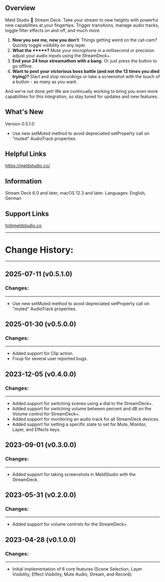
## Overview

Meld Studio 💙 Stream Deck. Take your stream to new heights with powerful new capabilities at your fingertips. Trigger transitions, manage audio tracks, toggle filter effects on and off, and much more. 

1. **Now you see me, now you don’t**: Things getting weird on the cat-cam? Quickly toggle visibility on any layer.
2. **What the \*\*\*\*\*?** Mute your microphone in a millisecond or precision adjust your audio inputs using the StreamDeck+.
4. **End your 24 hour streamathon with a bang.** Or just press the button to go offline.
5. **Want to post your victorious boss battle (and not the 13 times you died trying)?** Start and stop recordings or take a screenshot with the touch of a button - as many as you want.

And we're not done yet! We are continually working to bring you even more capabilities for this integration, so stay tuned for updates and new features.

## What's New

Version 0.5.1.0
- Use new setMuted method to avoid depreciated setProperty call on "muted" AudioTrack properties.

## Helpful Links

https://meldstudio.co/

## Information

Stream Deck 6.0 and later, macOS 12.3 and later.
Languages: English, German

## Support Links

hi@meldstudio.co 


------------
# Change History:
------------

## 2025-07-11 (v0.5.1.0)
### Changes:
-----------
- Use new setMuted method to avoid depreciated setProperty call on "muted" AudioTrack properties.


## 2025-01-30 (v0.5.0.0)
### Changes:
-----------
- Added support for Clip action.
- Fixup for several user reported bugs.


## 2023-12-05 (v0.4.0.0)
### Changes:
-----------
- Added support for switching scenes using a dial to the StreamDeck+.
- Added support for switching volume between percent and dB on the Volume control for StreamDeck+.
- Added support for monitoring an audio track for all StreamDeck devices.
- Added support for setting a specific state to set for Mute, Monitor, Layer, and Effects keys.


## 2023-09-01 (v0.3.0.0)
### Changes:
-----------
- Added support for taking screenshots in MeldStudio with the StreamDeck.


## 2023-05-31 (v0.2.0.0)
### Changes:
-----------
- Added support for volume controls for the StreamDeck+.


## 2023-04-28 (v0.1.0.0)
### Changes:
-----------
- Initial implementation of 6 core features (Scene Selection, Layer Visibility, Effect Visibility, Mute Audio, Stream, and Record).



